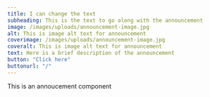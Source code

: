 ```yaml
---
title: I can change the text
subheading: This is the text to go along with the announcement
image: /images/uploads/announcement-image.jpg
alt: This is image alt text for announcement
coverimage: /images/uploads/announcement-image.jpg
coveralt: This is image alt text for announcement
text: Here is a brief description of the announcement
button: "Click here"
buttonurl: "/"
---
```


This is an annoucement component
